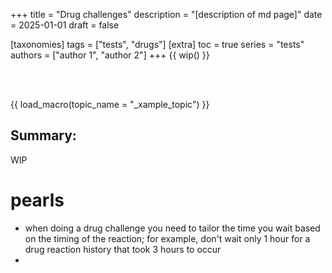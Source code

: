 +++
title = "Drug challenges"
description = "[description of md page]"
date = 2025-01-01
draft = false

[taxonomies]
tags = ["tests", "drugs"]
[extra]
toc = true
series = "tests"
authors = ["author 1", "author 2"]
+++
{{ wip() }}

</br>
</br>

{{ load_macro(topic_name = "_xample_topic") }}

## Summary:

WIP

# pearls

- when doing a drug challenge you need to tailor the time you wait based on the timing of the reaction; for example, don't wait only 1 hour for a drug reaction history that took 3 hours to occur
-

